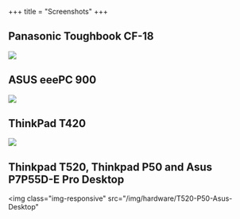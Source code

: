 +++
title = "Screenshots"
+++

## Panasonic Toughbook CF-18
<img class="img-responsive" src="/img/hardware/panasonic-toughbook-cf18.png"/>

## ASUS eeePC 900
<img class="img-responsive" src="/img/hardware/asus-eepc-900.png"/>

## ThinkPad T420
<img class="img-responsive" src="/img/hardware/thinkpad-t420.png"/>

## Thinkpad T520, Thinkpad P50 and Asus P7P55D-E Pro Desktop
<img class="img-responsive" src="/img/hardware/T520-P50-Asus-Desktop"